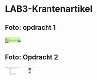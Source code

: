 # LAB3-Krantenartikel
## Foto: opdracht 1
<img
    src="/screenshots/picture1.jpg"
    alt="screenshot van krantenartikel opdracht"
    title="klantenartikel"
    style="display: inline-block; margin: 0 auto; max-width: 50px">

## Foto: Opdracht 2
<img
    src="/screenshots/receptplaatje.png" 
    alt="screenshot van Opdracht 2"
    title="recept"
    style="display: inline-block; margin: 0 auto; max-width: 50px">
<img
    src="/screenshots/receptplaatjetwee.png" 
    alt="screenshot van Opdracht 2"
    title="recept"
    style="display: inline-block; margin: 0 auto; max-width: 50px">